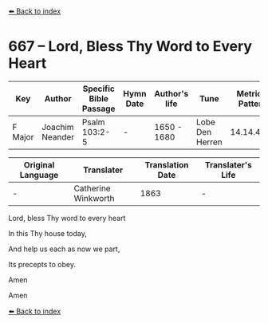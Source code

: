 [⬅️ Back to index](../README.md)

# 667 – Lord, Bless Thy Word to Every Heart

Key | Author   | Specific Bible Passage     |Hymn Date |Author's life |Tune |Metrical Pattern   |Composer/Source                                                                                        
-- | --------- | ---------------------------|----------|--------------|-----|-------------------|-------------   
F Major  | Joachim Neander      | Psalm 103:2-5 | -  | 1650 - 1680 | Lobe Den Herren | 14.14.4.7.8 | Chorale Book for England, 1863 

Original Language | Translater | Translation Date   | Translater's Life     
----------------- | --------- | --------------------|-------------   
\-  | Catherine Winkworth      | 1863 | -  | 1827 - 1878 

Lord, bless Thy word to every heart

In this Thy house today,

And help us each as now we part,

Its precepts to obey.

Amen

Amen

[⬅️ Back to index](../README.md)
